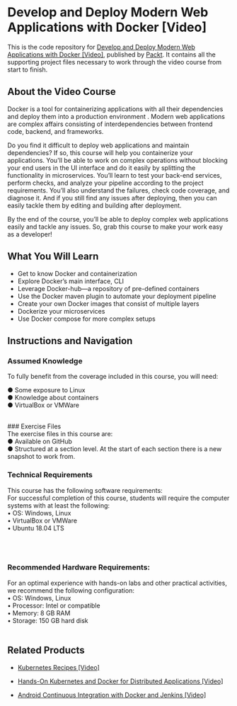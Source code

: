# Develop and Deploy Modern Web Applications with Docker [Video]
This is the code repository for [Develop and Deploy Modern Web Applications with Docker [Video]](https://www.packtpub.com/application-development/develop-and-deploy-modern-web-applications-docker-video), published by [Packt](https://www.packtpub.com/?utm_source=github). It contains all the supporting project files necessary to work through the video course from start to finish.
## About the Video Course
Docker is a tool for containerizing applications with all their dependencies and deploy them into a production environment . Modern web applications are complex affairs consisting of interdependencies between frontend code, backend, and frameworks.

Do you find it difficult to deploy web applications and maintain dependencies? If so, this course will help you containerize your applications. You'll be able to work on complex operations without blocking your end users in the UI interface and do it easily by splitting the functionality in microservices. 
You’ll learn to test your back-end services, perform checks, and analyze your pipeline according to the project requirements. You’ll also understand the failures, check code coverage, and diagnose it. And if you still find any issues after deploying, then you can easily tackle them by editing and building after deployment.

By the end of the course, you’ll be able to deploy complex web applications easily and tackle any issues. So, grab this course to make your work easy as a developer!

<H2>What You Will Learn</H2>
<DIV class=book-info-will-learn-text>
<UL>
<LI>Get to know Docker and containerization 
<LI>Explore Docker’s main interface, CLI 
<LI>Leverage Docker-hub—a repository of pre-defined containers 
<LI>Use the Docker maven plugin to automate your deployment pipeline
<LI>Create your own Docker images that consist of multiple layers
<LI>Dockerize your microservices
<LI>Use Docker compose for more complex setups  </LI></UL></DIV>

## Instructions and Navigation
### Assumed Knowledge
To fully benefit from the coverage included in this course, you will need:<br/>

●	Some exposure to Linux <br/>
●	Knowledge about containers<br/>
●	VirtualBox or VMWare<br/>

<br/>
### Exercise Files  <br/>
The exercise files in this course are:<br/>
●	Available on GitHub<br/>
●	Structured at a section level. At the start of each section there is a new snapshot to work from.<br/>

### Technical Requirements
This course has the following software requirements:<br/>
For successful completion of this course, students will require the computer systems with at least the following:<br/>
•	OS: Windows, Linux<br/>
•	VirtualBox or VMWare <br/>
•	Ubuntu 18.04 LTS <br/>

<br/><br/>
### Recommended Hardware Requirements:<br/>
For an optimal experience with hands-on labs and other practical activities, we recommend the following configuration:
<br/>
•	OS: Windows, Linux<br/>
•	Processor: Intel or compatible<br/>
•	Memory: 8 GB RAM<br/>
•	Storage: 150 GB hard disk<br/>
<br/>


## Related Products

* [Kubernetes Recipes [Video]](https://www.packtpub.com/networking-and-servers/kubernetes-recipes-video)

* [Hands-On Kubernetes and Docker for Distributed Applications [Video]](https://www.packtpub.com/virtualization-and-cloud/hands-kubernetes-and-docker-distributed-applications-video)

* [Android Continuous Integration with Docker and Jenkins [Video]](https://www.packtpub.com/application-development/android-continuous-integration-docker-and-jenkins-video)

